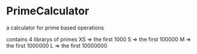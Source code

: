 # PrimeCalculator


a calculator for prime based operations

contains 4 librarys of primes
XS => the first 1000 
S  => the first 100000
M  => the first 1000000
L  => the first 10000000
